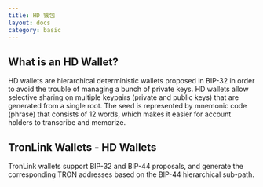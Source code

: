 ```yaml
---
title: HD 钱包
layout: docs
category: basic
---
```


## What is an HD Wallet?

HD wallets are hierarchical deterministic wallets proposed in BIP-32 in order to avoid the trouble of managing a bunch of private keys. HD wallets allow selective sharing on multiple keypairs (private and public keys) that are generated from a single root. The seed is represented by mnemonic code (phrase) that consists of 12 words, which makes it easier for account holders to transcribe and memorize.

## TronLink Wallets - HD Wallets

TronLink wallets support BIP-32 and BIP-44 proposals, and generate the corresponding TRON addresses based on the BIP-44 hierarchical sub-path.

